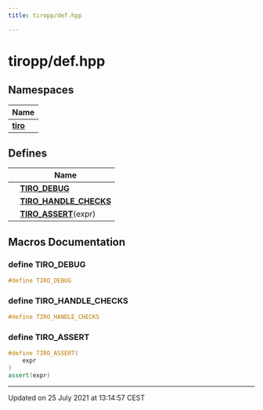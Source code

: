 ```yaml
---
title: tiropp/def.hpp

---
```


# tiropp/def.hpp



## Namespaces

| Name           |
| -------------- |
| **[tiro](/docs/api/namespaces/namespacetiro)**  |

## Defines

|                | Name           |
| -------------- | -------------- |
|  | **[TIRO_DEBUG](/docs/api/files/def_8hpp#define-tiro_debug)**  |
|  | **[TIRO_HANDLE_CHECKS](/docs/api/files/def_8hpp#define-tiro_handle_checks)**  |
|  | **[TIRO_ASSERT](/docs/api/files/def_8hpp#define-tiro_assert)**(expr)  |




## Macros Documentation

### define TIRO_DEBUG

```cpp
#define TIRO_DEBUG 
```


### define TIRO_HANDLE_CHECKS

```cpp
#define TIRO_HANDLE_CHECKS 
```


### define TIRO_ASSERT

```cpp
#define TIRO_ASSERT(
    expr
)
assert(expr)
```




-------------------------------

Updated on 25 July 2021 at 13:14:57 CEST
